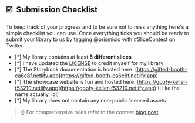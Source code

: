 ## ☑️ &nbsp;Submission Checklist

To keep track of your progress and to be sure not to miss anything here's a simple checklist you can use. Once everything ticks you should be ready to submit your library to us by tagging [@prismicio](https://twitter.com/prismicio) with #SliceContest on Twitter.

- [*] My library contains at least **5 different slices**
- [*] I have updated the [LICENSE](./LICENSE) to credit myself for my library
- [*] The Storybook documentation is hosted here: [https://gifted-booth-ca6c8f.netlify.app](https://gifted-booth-ca6c8f.netlify.app)
- [*] The showcase website is fun and hosted here: [https://goofy-keller-f53210.netlify.app](https://goofy-keller-f53210.netlify.app) (I like the name actually, lol)
- [*] My library does not contain any non-public licensed assets

> ☝️ For comprehensive rules refer to the contest [blog post](https://prismic.io/blog/slice-contest-2nd-edition?utm_campaign=devexp&utm_source=github_reecem&utm_medium=slicecontestpost).
